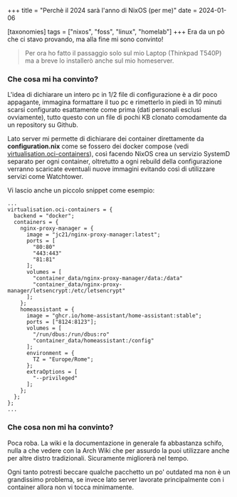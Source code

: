 +++
title = "Perchè il 2024 sarà l'anno di NixOS (per me)" 
date = 2024-01-06

[taxonomies]
tags = ["nixos", "foss", "linux", "homelab"]
+++
Era da un pò che ci stavo provando, ma alla fine mi sono convinto!
<!-- more -->
> Per ora ho fatto il passaggio solo sul mio Laptop (Thinkpad T540P) ma a breve lo installerò anche sul mio homeserver.

### Che cosa mi ha convinto?

L'idea di dichiarare un intero pc in 1/2 file di configurazione è a dir poco appagante, immagina formattare il tuo pc e rimetterlo in piedi in 10 minuti scarsi configurato esattamente come prima (dati personali esclusi ovviamente), tutto questo con un file di pochi KB clonato comodamente da un repository su Github.

Lato server mi permette di dichiarare dei container direttamente da **configuration.nix** come se fossero dei docker compose (vedi [virtualisation.oci-containers](https://github.com/NixOS/nixpkgs/blob/nixos-23.11/nixos/modules/virtualisation/oci-containers.nix)), così facendo NixOS crea un servizio SystemD separato per ogni container, oltretutto a ogni rebuild della configurazione verranno scaricate eventuali nuove immagini evitando così di utilizzare servizi come Watchtower.

Vi lascio anche un piccolo snippet come esempio:

```
...
virtualisation.oci-containers = {
  backend = "docker";
  containers = {
    nginx-proxy-manager = {
      image = "jc21/nginx-proxy-manager:latest";
      ports = [
        "80:80"
        "443:443"
        "81:81"
      ];
      volumes = [
        "container_data/nginx-proxy-manager/data:/data"
        "container_data/nginx-proxy-manager/letsencrypt:/etc/letsencrypt"
      ];
    };
    homeassistant = {
      image = "ghcr.io/home-assistant/home-assistant:stable";
      ports = ["8124:8123"];
      volumes = [
        "/run/dbus:/run/dbus:ro"
        "container_data/homeassistant:/config"
      ];
      environment = {
        TZ = "Europe/Rome";
      };
      extraOptions = [
        "--privileged"
      ];
    };
  };
};
...
```


### Che cosa non mi ha convinto?

Poca roba. La wiki e la documentazione in generale fa abbastanza schifo, nulla a che vedere con la Arch Wiki che per assurdo la puoi utilizzare anche per altre distro tradizionali. Sicuramente migliorerà nel tempo.

Ogni tanto potresti beccare qualche pacchetto un po' outdated ma non è un grandissimo problema, se invece lato server lavorate principalmente con i container allora non vi tocca minimamente.
